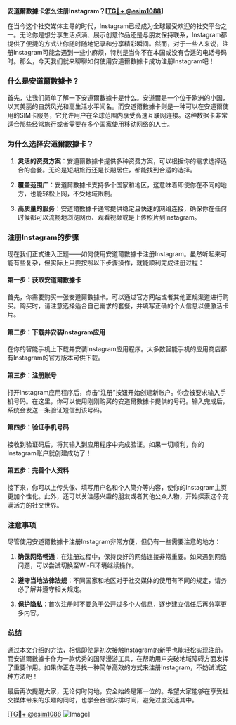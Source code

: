 **安道爾數據卡怎么注册Instagram？[[TG💪+ @esim1088](https://t.me/s/esim1088)]**

在当今这个社交媒体主导的时代，Instagram已经成为全球最受欢迎的社交平台之一。无论你是想分享生活点滴、展示创意作品还是与朋友保持联系，Instagram都提供了便捷的方式让你随时随地记录和分享精彩瞬间。然而，对于一些人来说，注册Instagram可能会遇到一些小麻烦，特别是当你不在本国或没有合适的电话号码时。那么，今天我们就来聊聊如何使用安道爾數據卡成功注册Instagram吧！

### 什么是安道爾數據卡？

首先，让我们简单了解一下安道爾數據卡是什么。安道爾是一个位于欧洲的小国，以其美丽的自然风光和高生活水平闻名。而安道爾數據卡则是一种可以在安道爾使用的SIM卡服务，它允许用户在全球范围内享受高速互联网连接。这种数据卡非常适合那些经常旅行或者需要在多个国家使用移动网络的人士。

### 为什么选择安道爾數據卡？

1. **灵活的资费方案**：安道爾數據卡提供多种资费方案，可以根据你的需求选择适合的套餐。无论是短期旅行还是长期居住，都能找到合适的选择。
   
2. **覆盖范围广**：安道爾數據卡支持多个国家和地区，这意味着即使你在不同的地方，也能轻松上网，不受地域限制。

3. **高质量的服务**：安道爾數據卡通常提供稳定且快速的网络连接，确保你在任何时候都可以流畅地浏览网页、观看视频或是上传照片到Instagram。

### 注册Instagram的步骤

现在我们正式进入正题——如何使用安道爾數據卡注册Instagram。虽然听起来可能有些复杂，但实际上只要按照以下步骤操作，就能顺利完成注册过程：

#### 第一步：获取安道爾數據卡

首先，你需要购买一张安道爾數據卡。可以通过官方网站或者其他正规渠道进行购买。购买时，请注意选择适合自己需求的套餐，并填写正确的个人信息以便激活卡片。

#### 第二步：下载并安装Instagram应用

在你的智能手机上下载并安装Instagram应用程序。大多数智能手机的应用商店都有Instagram的官方版本可供下载。

#### 第三步：注册账号

打开Instagram应用程序后，点击“注册”按钮开始创建新账户。你会被要求输入手机号码。在这里，你可以使用刚刚购买的安道爾數據卡提供的号码。输入完成后，系统会发送一条验证短信到该号码。

#### 第四步：验证手机号码

接收到验证码后，将其输入到应用程序中完成验证。如果一切顺利，你的Instagram账户就创建成功了！

#### 第五步：完善个人资料

接下来，你可以上传头像、填写用户名和个人简介等内容，使你的Instagram主页更加个性化。此外，还可以关注感兴趣的朋友或者其他公众人物，开始探索这个充满活力的社交世界。

### 注意事项

尽管使用安道爾數據卡注册Instagram非常方便，但仍有一些需要注意的地方：

1. **确保网络畅通**：在注册过程中，保持良好的网络连接非常重要。如果遇到网络问题，可以尝试切换至Wi-Fi环境继续操作。

2. **遵守当地法律法规**：不同国家和地区对于社交媒体的使用有不同的规定，请务必了解并遵守相关规定。

3. **保护隐私**：首次注册时不要急于公开过多个人信息，逐步建立信任后再分享更多内容。

### 总结

通过本文介绍的方法，相信即使是初次接触Instagram的新手也能轻松实现注册。而安道爾數據卡作为一款优秀的国际漫游工具，在帮助用户突破地域障碍方面发挥了重要作用。如果你正在寻找一种简单高效的方式来注册Instagram，不妨试试这种方法吧！

最后再次提醒大家，无论何时何地，安全始终是第一位的。希望大家能够在享受社交媒体带来的乐趣的同时，也学会合理安排时间，避免过度沉迷其中。

[[TG💪+ @esim1088](https://t.me/s/esim1088) ![Image](https://i.postimg.cc/4NQfJmqS/Snipaste-2025-05-13-00-14-12.png)]